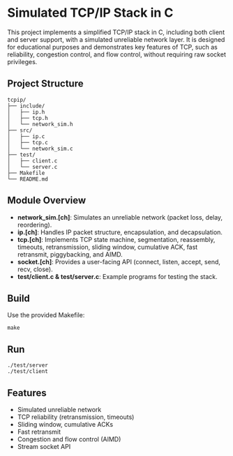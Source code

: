 # Simulated TCP/IP Stack in C

This project implements a simplified TCP/IP stack in C, including both client and server support, with a simulated unreliable network layer. It is designed for educational purposes and demonstrates key features of TCP, such as reliability, congestion control, and flow control, without requiring raw socket privileges.

## Project Structure

```
tcpip/
├── include/
│   ├── ip.h
│   ├── tcp.h
│   └── network_sim.h
├── src/
│   ├── ip.c
│   ├── tcp.c
│   └── network_sim.c
├── test/
│   ├── client.c
│   └── server.c
├── Makefile
└── README.md
```

## Module Overview

- **network_sim.[ch]**: Simulates an unreliable network (packet loss, delay, reordering).
- **ip.[ch]**: Handles IP packet structure, encapsulation, and decapsulation.
- **tcp.[ch]**: Implements TCP state machine, segmentation, reassembly, timeouts, retransmission, sliding window, cumulative ACK, fast retransmit, piggybacking, and AIMD.
- **socket.[ch]**: Provides a user-facing API (connect, listen, accept, send, recv, close).
- **test/client.c & test/server.c**: Example programs for testing the stack.

## Build

Use the provided Makefile:

```
make
```

## Run

```
./test/server
./test/client
```

## Features
- Simulated unreliable network
- TCP reliability (retransmission, timeouts)
- Sliding window, cumulative ACKs
- Fast retransmit
- Congestion and flow control (AIMD)
- Stream socket API 
